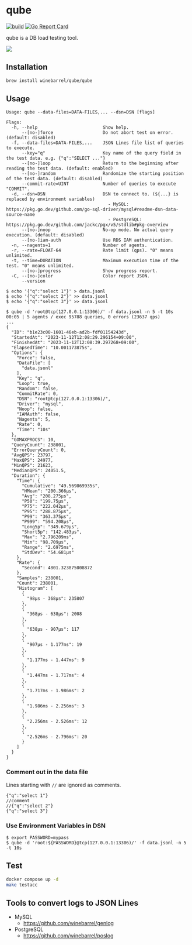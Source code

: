 # qube

[![build](https://github.com/winebarrel/qube/actions/workflows/test.yml/badge.svg)](https://github.com/winebarrel/qube/actions/workflows/test.yml)
[![Go Report Card](https://goreportcard.com/badge/github.com/winebarrel/qube)](https://goreportcard.com/report/github.com/winebarrel/qube)

qube is a DB load testing tool.

![](https://github.com/user-attachments/assets/ad0078d7-ec2d-4976-b0c3-836e05e557db)

## Installation

```sh
brew install winebarrel/qube/qube
```

## Usage

```
Usage: qube --data-files=DATA-FILES,... --dsn=DSN [flags]

Flags:
  -h, --help                         Show help.
      --[no-]force                   Do not abort test on error. (default: disabled)
  -f, --data-files=DATA-FILES,...    JSON Lines file list of queries to execute.
      --key="q"                      Key name of the query field in the test data. e.g. {"q":"SELECT ..."}
      --[no-]loop                    Return to the beginning after reading the test data. (default: enabled)
      --[no-]random                  Randomize the starting position of the test data. (default: disabled)
      --commit-rate=UINT             Number of queries to execute "COMMIT".
  -d, --dsn=DSN                      DSN to connect to. (${...} is replaced by environment variables)
                                       - MySQL: https://pkg.go.dev/github.com/go-sql-driver/mysql#readme-dsn-data-source-name
                                       - PostgreSQL: https://pkg.go.dev/github.com/jackc/pgx/v5/stdlib#pkg-overview
      --[no-]noop                    No-op mode. No actual query execution. (default: disabled)
      --[no-]iam-auth                Use RDS IAM authentication.
  -n, --nagents=1                    Number of agents.
  -r, --rate=FLOAT-64                Rate limit (qps). "0" means unlimited.
  -t, --time=DURATION                Maximum execution time of the test. "0" means unlimited.
      --[no-]progress                Show progress report.
  -C, --[no-]color                   Color report JSON.
      --version
```

```
$ echo '{"q":"select 1"}' > data.jsonl
$ echo '{"q":"select 2"}' >> data.jsonl
$ echo '{"q":"select 3"}' >> data.jsonl

$ qube -d 'root@tcp(127.0.0.1:13306)/' -f data.jsonl -n 5 -t 10s
00:05 | 5 agents / exec 95788 queries, 0 errors (23637 qps)
...
{
  "ID": "b1e23c00-1601-46eb-ad2b-fdf01154243d",
  "StartedAt": "2023-11-12T12:08:29.296154+09:00",
  "FinishedAt": "2023-11-12T12:08:39.297268+09:00",
  "ElapsedTime": "10.001173875s",
  "Options": {
    "Force": false,
    "DataFile": [
      "data.jsonl"
    ],
    "Key": "q",
    "Loop": true,
    "Random": false,
    "CommitRate": 0,
    "DSN": "root@tcp(127.0.0.1:13306)/",
    "Driver": "mysql",
    "Noop": false,
    "IAMAuth": false,
    "Nagents": 5,
    "Rate": 0,
    "Time": "10s"
  },
  "GOMAXPROCS": 10,
  "QueryCount": 238001,
  "ErrorQueryCount": 0,
  "AvgQPS": 23797,
  "MaxQPS": 24977,
  "MinQPS": 21623,
  "MedianQPS": 24051.5,
  "Duration": {
    "Time": {
      "Cumulative": "49.569869935s",
      "HMean": "200.366µs",
      "Avg": "208.275µs",
      "P50": "199.75µs",
      "P75": "222.042µs",
      "P95": "288.875µs",
      "P99": "363.375µs",
      "P999": "594.208µs",
      "Long5p": "349.679µs",
      "Short5p": "142.483µs",
      "Max": "2.796209ms",
      "Min": "98.709µs",
      "Range": "2.6975ms",
      "StdDev": "54.681µs"
    },
    "Rate": {
      "Second": 4801.323875008872
    },
    "Samples": 238001,
    "Count": 238001,
    "Histogram": [
      {
        "98µs - 368µs": 235807
      },
      {
        "368µs - 638µs": 2008
      },
      {
        "638µs - 907µs": 117
      },
      {
        "907µs - 1.177ms": 19
      },
      {
        "1.177ms - 1.447ms": 9
      },
      {
        "1.447ms - 1.717ms": 4
      },
      {
        "1.717ms - 1.986ms": 2
      },
      {
        "1.986ms - 2.256ms": 3
      },
      {
        "2.256ms - 2.526ms": 12
      },
      {
        "2.526ms - 2.796ms": 20
      }
    ]
  }
}
```

### Comment out in the data file

Lines starting with `//` are ignored as comments.

```
{"q":"select 1"}
//comment
//{"q":"select 2"}
{"q":"select 3"}
```

### Use Environment Variables in DSN

```
$ export PASSWORD=mypass
$ qube -d 'root:${PASSWORD}@tcp(127.0.0.1:13306)/' -f data.jsonl -n 5 -t 10s
```

## Test

```sh
docker compose up -d
make testacc
```

## Tools to convert logs to JSON Lines

- MySQL
  - https://github.com/winebarrel/genlog
- PostgreSQL
  - https://github.com/winebarrel/poslog
